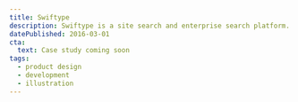 ```yaml
---
title: Swiftype
description: Swiftype is a site search and enterprise search platform. I created illustrations and iconography and helped redesign their marketing site and product dashboard.
datePublished: 2016-03-01
cta:
  text: Case study coming soon
tags:
  - product design
  - development
  - illustration
---
```

